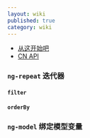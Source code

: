 ```yaml
---
layout: wiki
published: true
category: wiki
---
```


* [从这开始吧](http://www.cnblogs.com/harvey-he/p/3226789.html)
* [CN API](http://www.ngnice.com/docs/api)
### `ng-repeat` 迭代器
#### `filter`
#### `orderBy`
### `ng-model` 绑定模型变量

